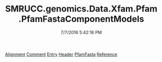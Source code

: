 ﻿---
title: SMRUCC.genomics.Data.Xfam.Pfam.PfamFastaComponentModels
date: 7/7/2016 5:42:16 PM
---

[Alignment](T-SMRUCC.genomics.Data.Xfam.Pfam.PfamFastaComponentModels.Alignment.html)
[Comment](T-SMRUCC.genomics.Data.Xfam.Pfam.PfamFastaComponentModels.Comment.html)
[Entry](T-SMRUCC.genomics.Data.Xfam.Pfam.PfamFastaComponentModels.Entry.html)
[Header](T-SMRUCC.genomics.Data.Xfam.Pfam.PfamFastaComponentModels.Header.html)
[PfamFasta](T-SMRUCC.genomics.Data.Xfam.Pfam.PfamFastaComponentModels.PfamFasta.html)
[Reference](T-SMRUCC.genomics.Data.Xfam.Pfam.PfamFastaComponentModels.Reference.html)

